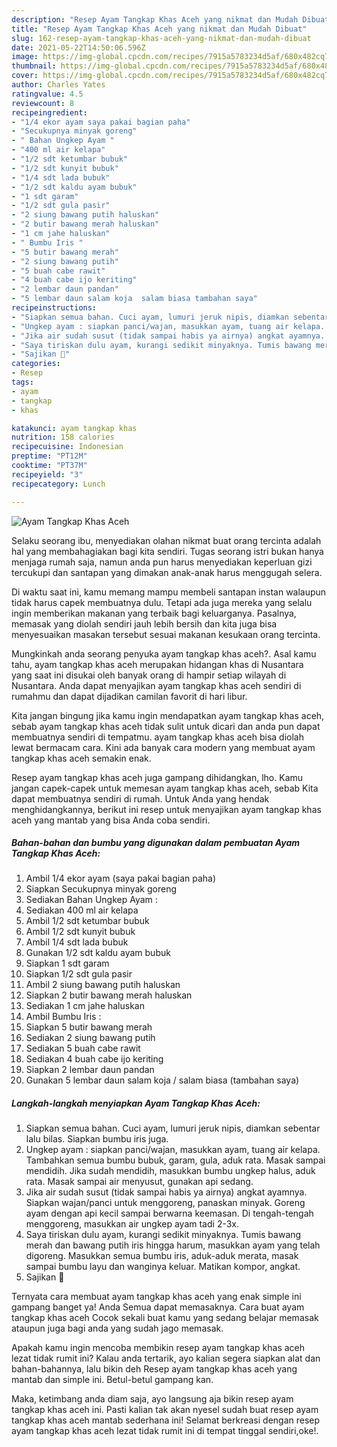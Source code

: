 ```yaml
---
description: "Resep Ayam Tangkap Khas Aceh yang nikmat dan Mudah Dibuat"
title: "Resep Ayam Tangkap Khas Aceh yang nikmat dan Mudah Dibuat"
slug: 162-resep-ayam-tangkap-khas-aceh-yang-nikmat-dan-mudah-dibuat
date: 2021-05-22T14:50:06.596Z
image: https://img-global.cpcdn.com/recipes/7915a5783234d5af/680x482cq70/ayam-tangkap-khas-aceh-foto-resep-utama.jpg
thumbnail: https://img-global.cpcdn.com/recipes/7915a5783234d5af/680x482cq70/ayam-tangkap-khas-aceh-foto-resep-utama.jpg
cover: https://img-global.cpcdn.com/recipes/7915a5783234d5af/680x482cq70/ayam-tangkap-khas-aceh-foto-resep-utama.jpg
author: Charles Yates
ratingvalue: 4.5
reviewcount: 8
recipeingredient:
- "1/4 ekor ayam saya pakai bagian paha"
- "Secukupnya minyak goreng"
- " Bahan Ungkep Ayam "
- "400 ml air kelapa"
- "1/2 sdt ketumbar bubuk"
- "1/2 sdt kunyit bubuk"
- "1/4 sdt lada bubuk"
- "1/2 sdt kaldu ayam bubuk"
- "1 sdt garam"
- "1/2 sdt gula pasir"
- "2 siung bawang putih haluskan"
- "2 butir bawang merah haluskan"
- "1 cm jahe haluskan"
- " Bumbu Iris "
- "5 butir bawang merah"
- "2 siung bawang putih"
- "5 buah cabe rawit"
- "4 buah cabe ijo keriting"
- "2 lembar daun pandan"
- "5 lembar daun salam koja  salam biasa tambahan saya"
recipeinstructions:
- "Siapkan semua bahan. Cuci ayam, lumuri jeruk nipis, diamkan sebentar lalu bilas. Siapkan bumbu iris juga."
- "Ungkep ayam : siapkan panci/wajan, masukkan ayam, tuang air kelapa. Tambahkan semua bumbu bubuk, garam, gula, aduk rata. Masak sampai mendidih. Jika sudah mendidih, masukkan bumbu ungkep halus, aduk rata. Masak sampai air menyusut, gunakan api sedang."
- "Jika air sudah susut (tidak sampai habis ya airnya) angkat ayamnya. Siapkan wajan/panci untuk menggoreng, panaskan minyak. Goreng ayam dengan api kecil sampai berwarna keemasan. Di tengah-tengah menggoreng, masukkan air ungkep ayam tadi 2-3x."
- "Saya tiriskan dulu ayam, kurangi sedikit minyaknya. Tumis bawang merah dan bawang putih iris hingga harum, masukkan ayam yang telah digoreng. Masukkan semua bumbu iris, aduk-aduk merata, masak sampai bumbu layu dan wanginya keluar. Matikan kompor, angkat."
- "Sajikan 💜"
categories:
- Resep
tags:
- ayam
- tangkap
- khas

katakunci: ayam tangkap khas 
nutrition: 158 calories
recipecuisine: Indonesian
preptime: "PT12M"
cooktime: "PT37M"
recipeyield: "3"
recipecategory: Lunch

---
```



![Ayam Tangkap Khas Aceh](https://img-global.cpcdn.com/recipes/7915a5783234d5af/680x482cq70/ayam-tangkap-khas-aceh-foto-resep-utama.jpg)

Selaku seorang ibu, menyediakan olahan nikmat buat orang tercinta adalah hal yang membahagiakan bagi kita sendiri. Tugas seorang istri bukan hanya menjaga rumah saja, namun anda pun harus menyediakan keperluan gizi tercukupi dan santapan yang dimakan anak-anak harus menggugah selera.

Di waktu  saat ini, kamu memang mampu membeli santapan instan walaupun tidak harus capek membuatnya dulu. Tetapi ada juga mereka yang selalu ingin memberikan makanan yang terbaik bagi keluarganya. Pasalnya, memasak yang diolah sendiri jauh lebih bersih dan kita juga bisa menyesuaikan masakan tersebut sesuai makanan kesukaan orang tercinta. 



Mungkinkah anda seorang penyuka ayam tangkap khas aceh?. Asal kamu tahu, ayam tangkap khas aceh merupakan hidangan khas di Nusantara yang saat ini disukai oleh banyak orang di hampir setiap wilayah di Nusantara. Anda dapat menyajikan ayam tangkap khas aceh sendiri di rumahmu dan dapat dijadikan camilan favorit di hari libur.

Kita jangan bingung jika kamu ingin mendapatkan ayam tangkap khas aceh, sebab ayam tangkap khas aceh tidak sulit untuk dicari dan anda pun dapat membuatnya sendiri di tempatmu. ayam tangkap khas aceh bisa diolah lewat bermacam cara. Kini ada banyak cara modern yang membuat ayam tangkap khas aceh semakin enak.

Resep ayam tangkap khas aceh juga gampang dihidangkan, lho. Kamu jangan capek-capek untuk memesan ayam tangkap khas aceh, sebab Kita dapat membuatnya sendiri di rumah. Untuk Anda yang hendak menghidangkannya, berikut ini resep untuk menyajikan ayam tangkap khas aceh yang mantab yang bisa Anda coba sendiri.

<!--inarticleads1-->

##### Bahan-bahan dan bumbu yang digunakan dalam pembuatan Ayam Tangkap Khas Aceh:

1. Ambil 1/4 ekor ayam (saya pakai bagian paha)
1. Siapkan Secukupnya minyak goreng
1. Sediakan  Bahan Ungkep Ayam :
1. Sediakan 400 ml air kelapa
1. Ambil 1/2 sdt ketumbar bubuk
1. Ambil 1/2 sdt kunyit bubuk
1. Ambil 1/4 sdt lada bubuk
1. Gunakan 1/2 sdt kaldu ayam bubuk
1. Siapkan 1 sdt garam
1. Siapkan 1/2 sdt gula pasir
1. Ambil 2 siung bawang putih haluskan
1. Siapkan 2 butir bawang merah haluskan
1. Sediakan 1 cm jahe haluskan
1. Ambil  Bumbu Iris :
1. Siapkan 5 butir bawang merah
1. Sediakan 2 siung bawang putih
1. Sediakan 5 buah cabe rawit
1. Sediakan 4 buah cabe ijo keriting
1. Siapkan 2 lembar daun pandan
1. Gunakan 5 lembar daun salam koja / salam biasa (tambahan saya)




<!--inarticleads2-->

##### Langkah-langkah menyiapkan Ayam Tangkap Khas Aceh:

1. Siapkan semua bahan. Cuci ayam, lumuri jeruk nipis, diamkan sebentar lalu bilas. Siapkan bumbu iris juga.
1. Ungkep ayam : siapkan panci/wajan, masukkan ayam, tuang air kelapa. Tambahkan semua bumbu bubuk, garam, gula, aduk rata. Masak sampai mendidih. Jika sudah mendidih, masukkan bumbu ungkep halus, aduk rata. Masak sampai air menyusut, gunakan api sedang.
1. Jika air sudah susut (tidak sampai habis ya airnya) angkat ayamnya. Siapkan wajan/panci untuk menggoreng, panaskan minyak. Goreng ayam dengan api kecil sampai berwarna keemasan. Di tengah-tengah menggoreng, masukkan air ungkep ayam tadi 2-3x.
1. Saya tiriskan dulu ayam, kurangi sedikit minyaknya. Tumis bawang merah dan bawang putih iris hingga harum, masukkan ayam yang telah digoreng. Masukkan semua bumbu iris, aduk-aduk merata, masak sampai bumbu layu dan wanginya keluar. Matikan kompor, angkat.
1. Sajikan 💜




Ternyata cara membuat ayam tangkap khas aceh yang enak simple ini gampang banget ya! Anda Semua dapat memasaknya. Cara buat ayam tangkap khas aceh Cocok sekali buat kamu yang sedang belajar memasak ataupun juga bagi anda yang sudah jago memasak.

Apakah kamu ingin mencoba membikin resep ayam tangkap khas aceh lezat tidak rumit ini? Kalau anda tertarik, ayo kalian segera siapkan alat dan bahan-bahannya, lalu bikin deh Resep ayam tangkap khas aceh yang mantab dan simple ini. Betul-betul gampang kan. 

Maka, ketimbang anda diam saja, ayo langsung aja bikin resep ayam tangkap khas aceh ini. Pasti kalian tak akan nyesel sudah buat resep ayam tangkap khas aceh mantab sederhana ini! Selamat berkreasi dengan resep ayam tangkap khas aceh lezat tidak rumit ini di tempat tinggal sendiri,oke!.

